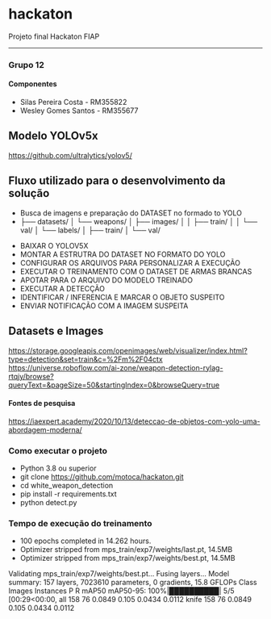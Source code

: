 # hackaton
Projeto final Hackaton FIAP


****
### Grupo 12
#### Componentes
* Silas Pereira Costa - RM355822
* Wesley Gomes Santos - RM355677


## Modelo YOLOv5x
https://github.com/ultralytics/yolov5/

## Fluxo utilizado para o desenvolvimento da solução
* Busca de imagens e preparação do DATASET no formado to YOLO
* ├── datasets/
│   └── weapons/
│       ├── images/
│       │   ├── train/
│       │   └── val/
│       └── labels/
│           ├── train/
│           └── val/
- BAIXAR O YOLOV5X
- MONTAR A ESTRUTRA DO DATASET NO FORMATO DO YOLO
- CONFIGURAR OS ARQUIVOS PARA PERSONALIZAR A EXECUÇÃO
- EXECUTAR O TREINAMENTO COM O DATASET DE ARMAS BRANCAS
- APOTAR PARA O ARQUIVO DO MODELO TREINADO
- EXECUTAR A DETECÇÃO 
- IDENTIFICAR / INFERENCIA E MARCAR O OBJETO SUSPEITO
- ENVIAR NOTIFICAÇÃO COM A IMAGEM SUSPEITA

## Datasets e Images
https://storage.googleapis.com/openimages/web/visualizer/index.html?type=detection&set=train&c=%2Fm%2F04ctx
https://universe.roboflow.com/ai-zone/weapon-detection-rylag-rtqjy/browse?queryText=&pageSize=50&startingIndex=0&browseQuery=true


#### Fontes de pesquisa
https://iaexpert.academy/2020/10/13/deteccao-de-objetos-com-yolo-uma-abordagem-moderna/


### Como executar o projeto
- Python 3.8 ou superior
- git clone https://github.com/motoca/hackaton.git
- cd white_weapon_detection
- pip install -r requirements.txt
- python detect.py

### Tempo de execução do treinamento
- 100 epochs completed in 14.262 hours.
- Optimizer stripped from mps_train/exp7/weights/last.pt, 14.5MB
- Optimizer stripped from mps_train/exp7/weights/best.pt, 14.5MB

Validating mps_train/exp7/weights/best.pt...
Fusing layers... 
Model summary: 157 layers, 7023610 parameters, 0 gradients, 15.8 GFLOPs
                 Class     Images  Instances          P          R      mAP50   mAP50-95: 100%|██████████| 5/5 [00:29<00:00, 
                   all        158         76     0.0849      0.105     0.0434     0.0112
                 knife        158         76     0.0849      0.105     0.0434     0.0112
